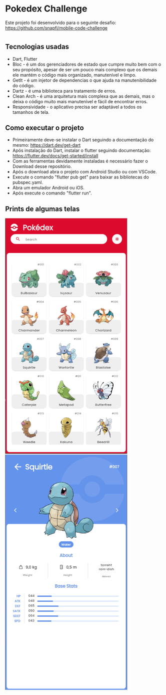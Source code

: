 # Pokedex Challenge
Este projeto foi desenvolvido para o seguinte desafio: https://github.com/snapfi/mobile-code-challenge

#

## Tecnologias usadas
- Dart, Flutter
- Bloc - é um dos gerenciadores de estado que cumpre muito bem com o seu propósito, apesar de ser um pouco mais complexo que os demais ele mantém o código mais organizado, manutenível e limpo.
- GetIt - é um injetor de dependencias o que ajuda na manutenibilidade do código.
- Dartz - é uma biblioteca para tratamento de erros.
- Clean Arch - é uma arquitetura mais complexa que as demais, mas o deixa o código muito mais manutenível e fácil de encontrar erros.
- Responsividade - o aplicativo precisa ser adaptável a todos os tamanhos de tela.

## Como executar o projeto
- Primeiramente deve-se instalar o Dart seguindo a documentação do mesmo: https://dart.dev/get-dart
- Após instalação do Dart, instalar o flutter seguindo documentação: https://flutter.dev/docs/get-started/install
- Com as ferramentas devidamente instaladas é necessário fazer o Download desse repositório.
- Após o download abra o projeto com Android Studio ou com VSCode.
- Execute o comando "flutter pub get" para baixar as bibliotecas do pubspec.yaml.
- Abra um emulador Android ou iOS.
- Após execute o comando "flutter run".

## Prints de algumas telas

[<img src="prints/pokedex_list.png" width="390"/>](prints/pokedex_list.png)
[<img src="prints/pokemon_detail.png" width="390"/>](prints/pokemon_detail.png)
